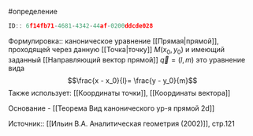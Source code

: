 #определение

```javascript
ID:: 6f14fb71-4681-4342-44af-0200ddcde028
```

Формулировка:: каноническое уравнение [[Прямая|прямой]], проходящей через данную [[Точка|точку]] $M(x_0,y_0)$ и имеющий заданный [[Направляющий вектор прямой]] $\vec{q}=(l,m)$ это уравнение вида $$\frac{x - x_0}{l}= \frac{y - y_0}{m}$$
Также использует: [[Координаты точки]], [[Координаты вектора]]

Основание - [[Теорема Вид канонического ур-я прямой 2d]]

Источник:: [[Ильин В.А. Аналитическая геометрия (2002)]], стр.121